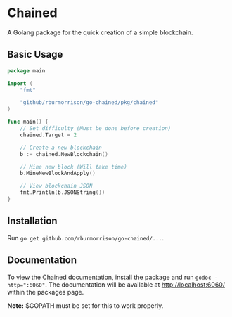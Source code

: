 # Chained

A Golang package for the quick creation of a simple blockchain.

## Basic Usage

```go
package main

import (
    "fmt"

    "github/rburmorrison/go-chained/pkg/chained"
)

func main() {
    // Set difficulty (Must be done before creation)
    chained.Target = 2

    // Create a new blockchain
    b := chained.NewBlockchain()

    // Mine new block (Will take time)
    b.MineNewBlockAndApply()

    // View blockchain JSON
    fmt.Println(b.JSONString())
}
```

## Installation

Run `go get github.com/rburmorrison/go-chained/...`.

## Documentation

To view the Chained documentation, install the package and run `godoc -http=":6060"`. The documentation will be available at [http://localhost:6060/](http://localhost:6060/) within the packages page.

**Note:** $GOPATH must be set for this to work properly.